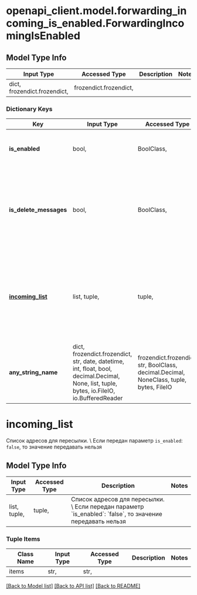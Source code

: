 # openapi_client.model.forwarding_incoming_is_enabled.ForwardingIncomingIsEnabled

## Model Type Info
Input Type | Accessed Type | Description | Notes
------------ | ------------- | ------------- | -------------
dict, frozendict.frozendict,  | frozendict.frozendict,  |  | 

### Dictionary Keys
Key | Input Type | Accessed Type | Description | Notes
------------ | ------------- | ------------- | ------------- | -------------
**is_enabled** | bool,  | BoolClass,  | Включена ли пересылка входящик писем | [optional] 
**is_delete_messages** | bool,  | BoolClass,  | Удалять ли входящие письма. \\  Если передан параметр &#x60;is_enabled&#x60;: &#x60;false&#x60;, то значение передавать нельзя | [optional] 
**[incoming_list](#incoming_list)** | list, tuple,  | tuple,  | Список адресов для пересылки. \\  Если передан параметр &#x60;is_enabled&#x60;: &#x60;false&#x60;, то значение передавать нельзя | [optional] 
**any_string_name** | dict, frozendict.frozendict, str, date, datetime, int, float, bool, decimal.Decimal, None, list, tuple, bytes, io.FileIO, io.BufferedReader | frozendict.frozendict, str, BoolClass, decimal.Decimal, NoneClass, tuple, bytes, FileIO | any string name can be used but the value must be the correct type | [optional]

# incoming_list

Список адресов для пересылки. \\  Если передан параметр `is_enabled`: `false`, то значение передавать нельзя

## Model Type Info
Input Type | Accessed Type | Description | Notes
------------ | ------------- | ------------- | -------------
list, tuple,  | tuple,  | Список адресов для пересылки. \\  Если передан параметр &#x60;is_enabled&#x60;: &#x60;false&#x60;, то значение передавать нельзя | 

### Tuple Items
Class Name | Input Type | Accessed Type | Description | Notes
------------- | ------------- | ------------- | ------------- | -------------
items | str,  | str,  |  | 

[[Back to Model list]](../../README.md#documentation-for-models) [[Back to API list]](../../README.md#documentation-for-api-endpoints) [[Back to README]](../../README.md)

